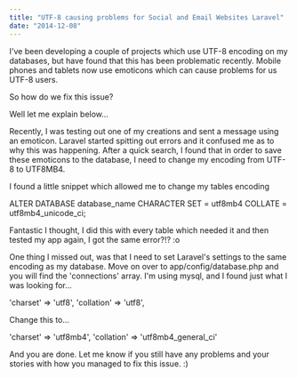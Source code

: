 ```yaml
---
title: "UTF-8 causing problems for Social and Email Websites Laravel"
date: "2014-12-08"
---
```


I've been developing a couple of projects which use UTF-8 encoding on my databases, but have found that this has been problematic recently. Mobile phones and tablets now use emoticons which can cause problems for us UTF-8 users.

So how do we fix this issue?

Well let me explain below...

Recently, I was testing out one of my creations and sent a message using an emoticon. Laravel started spitting out errors and it confused me as to why this was happening. After a quick search, I found that in order to save these emoticons to the database, I need to change my encoding from UTF-8 to UTF8MB4.

I found a little snippet which allowed me to change my tables encoding

ALTER DATABASE database\_name CHARACTER SET = utf8mb4 COLLATE = utf8mb4\_unicode\_ci;

Fantastic I thought, I did this with every table which needed it and then tested my app again, I got the same error?!? :o

One thing I missed out, was that I need to set Laravel's settings to the same encoding as my database. Move on over to app/config/database.php and you will find the 'connections' array. I'm using mysql, and I found just what I was looking for...

'charset' => 'utf8', 'collation' => 'utf8',

Change this to...

'charset' => 'utf8mb4', 'collation' => 'utf8mb4\_general\_ci'

And you are done. Let me know if you still have any problems and your stories with how you managed to fix this issue. :)
